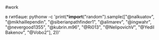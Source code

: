 #work 

в гитбаше:
pythonw -c 'print(*__import__("random").sample(["@nalkuatov", "@mikhaillependin", "@siberianpathfinder1", "@alimarev", "@ingwahr", "@nevergood1355", "@kubrin.m96", "@Ri013", "@NelipovichV", "@Yedil Bakenov", "@Vobo2"], 2))'
